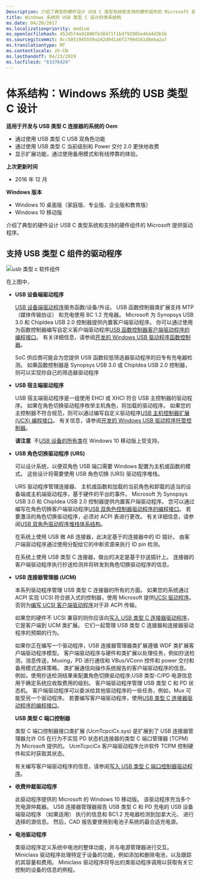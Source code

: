 ```yaml
---
Description: 介绍了典型的硬件设计 USB C 类型系统和支持的硬件组件的 Microsoft 提供驱动程序。
title: Windows 系统的 USB 类型 C 设计的体系结构
ms.date: 04/20/2017
ms.localizationpriority: medium
ms.openlocfilehash: 452d5f4a91800fb38471f1bd792905e4644d3b5b
ms.sourcegitcommit: 0cc5051945559a242d941a6f2799d161d8eba2a7
ms.translationtype: MT
ms.contentlocale: zh-CN
ms.lasthandoff: 04/23/2019
ms.locfileid: "63376424"
---
```

# <a name="architecture-usb-type-c-design-for-a-windows-system"></a>体系结构：Windows 系统的 USB 类型 C 设计


**适用于开发与 USB 类型 C 连接器的系统的 Oem**

-   通过使用 USB 类型 C USB 双角色功能
-   通过使用 USB 类型 C 当前级别和 Power 交付 2.0 更快地收费
-   显示扩展功能，通过使用备用模式和有线停靠的体验。

**上次更新时间**

-   2016 年 12 月

**Windows 版本**

-   Windows 10 桌面版（家庭版、专业版、企业版和教育版）
-   Windows 10 移动版

介绍了典型的硬件设计 USB C 类型系统和支持的硬件组件的 Microsoft 提供驱动程序。

## <a href="" id="drivers"></a>支持 USB 类型 C 组件的驱动程序


![usb 类型 c 软件组件](images/type-c-arch.png)

在上图中，

-   **USB 设备端驱动程序**

    [USB 设备端驱动程序](usb-device-side-drivers-in-windows.md)服务函数/设备/外设。 USB 函数控制器类扩展支持 MTP （媒体传输协议） 和充电使用 BC 1.2 充电器。 Microsoft 为 Synopsys USB 3.0 和 ChipIdea USB 2.0 控制器提供内置客户端驱动程序。 你可以通过使用为函数控制器编写自定义客户端驱动程序[USB 函数控制器客户端驱动程序的编程接口](https://msdn.microsoft.com/library/windows/hardware/mt188010)。 有关详细信息，请参阅[开发的 Windows USB 驱动程序函数控制器](developing-windows-drivers-for-usb-function-controllers.md)。

    SoC 供应商可能会为您提供 USB 函数较低筛选器驱动程序的旧专有充电器检测。 如果函数控制器是 Synopsys USB 3.0 或 ChipIdea USB 2.0 控制器，则可以实现你自己的筛选器驱动程序

-   **USB 宿主端驱动程序**

    USB 宿主端驱动程序是一组使用 EHCI 或 XHCI 符合 USB 主控制器的驱动程序。 如果在角色切换驱动程序枚举主机角色，将加载的驱动程序。 如果您的主控制器不符合规范，则可以通过编写自定义驱动程序[USB 主机控制器扩展 (UCX) 编程接口](https://msdn.microsoft.com/library/windows/hardware/mt188009)。 有关信息，请参阅[开发的 Windows USB 驱动程序托管控制器](developing-windows-drivers-for-usb-host-controllers.md)。

    **请注意**  不[USB 设备的所有类](supported-usb-classes.md)在 Windows 10 移动版上受支持。

     

-   **USB 角色切换驱动程序 (URS)**

    可以设计系统，以便双角色 USB 端口需要 Windows 配置为主机或函数的模式。 这些设计将需要使用 USB 角色切换 (URS) 驱动程序堆栈。

    URS 驱动程序管理连接器、 主机或函数和加载的当前角色和卸载的适当的设备端或主机端驱动程序，基于硬件的平台的事件。 Microsoft 为 Synopsys USB 3.0 和 ChipIdea USB 2.0 控制器提供内置客户端驱动程序。 您可以通过编写在角色切换客户端驱动程序[USB 双角色控制器驱动程序的编程接口](https://msdn.microsoft.com/library/windows/hardware/mt628026)。 若要激活的角色切换驱动程序，必须对 ACPI 表进行更改。 有关详细信息，请参阅[USB 双角色驱动程序堆栈体系结构](usb-dual-role-driver-stack-architecture.md)。

    在系统上使用 USB 微 AB 连接器，此决定基于的连接器中的 ID 插针。 由客户端驱动程序通过使用分配给它的中断资源来执行 ID pin 检测。

    在系统上使用 USB 类型 C 连接器，做出的决定是基于抄送插针上。 连接器的客户端驱动程序执行抄送检测并将转发到角色切换驱动程序的信息。

-   **USB 连接器管理器 (UCM)**

    本系列驱动程序管理 USB 类型 C 连接器的所有的方面。 如果您的系统通过 ACPI 实现 UCSI 符合嵌入式的控制器，使用 Microsoft 提供[UCSI 驱动程序](ucsi.md)。 否则为[编写 UCSI 客户端驱动程序](write-a-ucsi-driver.md)对于非 ACPI 传输。

    如果您的硬件不 UCSI 兼容的则你应该向[写入 USB 类型 C 连接器驱动程序](bring-up-a-usb-type-c-connector-on-a-windows-system.md)，它是客户端到 UCM 类扩展。 它们一起管理 USB 类型 C 连接器和连接器驱动程序的预期的行为。

    如果你正在编写一个驱动程序，USB 连接器管理器类扩展遵循 WDF 类扩展客户端驱动程序模型。 客户端驱动程序与硬件和类扩展以处理任务，例如抄送检测，消息传送，Muxing，PD 进行通信和 VBus/VConn 控件和 power 交付和备用模式选择策略。 类扩展通信向操作系统报告的客户端驱动程序的信息。 例如，使用抄送检测结果来配置角色切换驱动程序;USB 类型-C/PD 电源信息用于确定系统应收取费用的级别。 客户端驱动程序管理 USB 类型 C 和 PD 状态机。 客户端驱动程序可以委派给其他驱动程序的一些任务，例如，Mux 可能受另一个驱动程序。 若要编写客户端驱动程序，使用[USB 类型 C 连接器驱动程序的编程接口](https://msdn.microsoft.com/library/windows/hardware/mt188011)。

    **USB 类型 C 端口控制器**

    类型 C 端口控制器接口类扩展 (UcmTcpciCx.sys) 是扩展到了 USB 连接器管理器允许 OS 在行为不实现 PD 状态机连接器的类型 C 端口管理器 (TCPM) 为 Microsoft 提供的。 UcmTcpciCx 客户端驱动程序允许软件 TCPM 控制硬件和实时获取其状态。

    有关编写客户端驱动程序的信息，请参阅[写入 USB 类型 C 端口控制器驱动程序](write-a-usb-type-c-port-controller-driver.md)。

-   **收费仲裁驱动程序**

    此驱动程序提供的 Microsoft 的 Windows 10 移动版。 该驱动程序充当多个充电源仲裁器。 USB 连接器管理器报告 USB 类型 C 和 PD 充电的 USB 设备端驱动程序 （如果适用） 执行的信息和 BC1.2 充电器检测到加拿大元、 进行选择的源信息。 然后，CAD 报告要使用到电池子系统的最合适充电源。

-   **电池驱动程序**

    类驱动程序定义系统中电池的整体功能，并与电源管理器进行交互。 Miniclass 驱动程序处理特定于设备的功能，例如添加和删除电池，以及跟踪的其容量和费用。 Miniclass 驱动程序将导出的类驱动程序调用以获取有关它控制的设备的信息的例程。

 

 





